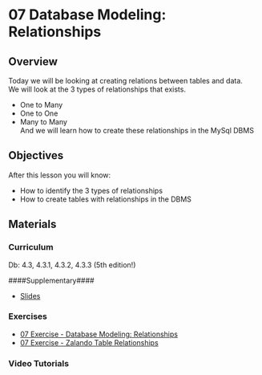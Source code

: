 07 Database Modeling: Relationships
===============

## Overview ##
Today we will be looking at creating relations between tables and data.   
We will look at the 3 types of relationships that exists.   
* One to Many
* One to One
* Many to Many   
And we will learn how to create these relationships in the MySql DBMS

## Objectives ##
After this lesson you will know:   
* How to identify the 3 types of relationships
* How to create tables with relationships in the DBMS

## Materials ##

### Curriculum ###
Db: 4.3, 4.3.1, 4.3.2, 4.3.3 (5th edition!) 

####Supplementary####
* [Slides](https://github.com/KEACS/DAT14V1/raw/master/2nd_semester/07_database_modeling_realationship/07%20-%20Database%20Modeling_%20Relationships.pdf)
  
### Exercises ###
* [07 Exercise - Database Modeling: Relationships](https://docs.google.com/document/d/11X-EmX2Bgnh4SRZqWmbv3VFkzd9Za-6cdpwfIWmoAVo/pub)
* [07 Exercise - Zalando Table Relationships](https://docs.google.com/document/d/1J25X3IVNAjBx4-3j3M_MVD99KRr4eNbliJNzU6blx5c/pub)

### Video Tutorials ###
